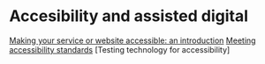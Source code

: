 # Accesibility and assisted digital

[Making your service or website accessible: an introduction](https://stephengill.github.io/a11y-guidance.github.io/introduction.html)
[Meeting accessibility standards](https://stephengill.github.io/a11y-guidance.github.io/meeting-standards.html)
[Testing technology for accessibility]
